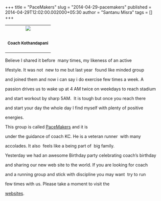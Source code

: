 +++
title = "PaceMakers"
slug = "2014-04-29-pacemakers"
published = 2014-04-29T12:02:00.002000+05:30
author = "Santanu Misra"
tags = []
+++
<table>

<colgroup>

<col style="width: 100%" />

</colgroup>

<tbody>

<tr class="odd">

<td style="text-align: center;"><a href="../images/2014-04-29-pacemakers-10258116_482882425145430_3744605778399653904_n.jpg"><img src="../images/thumbnails/2014-04-29-pacemakers-10258116_482882425145430_3744605778399653904_n.jpg" /></a></td>

</tr>

<tr class="even">

<td style="text-align: center;"><h3 id="coach-kothandapani"><span style="font-size: small;">Coach Kothandapani</span></h3></td>

</tr>

</tbody>

</table>



Believe I shared it before  many times, my likeness of an active

lifestyle. It was not  new to me but last year  found like minded group

and joined them and now i can say i do exercise few times a week. A

passion drives us to wake up at 4 AM twice on weekdays to reach stadium

and start workout by sharp 5AM.  It is tough but once you reach there

and start your day the whole day I find myself with plenty of positive

energies.



  



This group is called [PaceMakers](http://www.pace-makers.in/) and it is

under the guidance of coach KC. He is a veteran runner  with many

accolades. It also  feels like a being part of  big family.



  



  



Yesterday we had an awesome Birthday party celebrating coach’s birthday

and sharing our new web site to the world. If you are looking for coach

and a running group and stick with discipline you may want  try to run

few times with us. Please take a moment to visit the 

[websites](http://www.pace-makers.in/).
